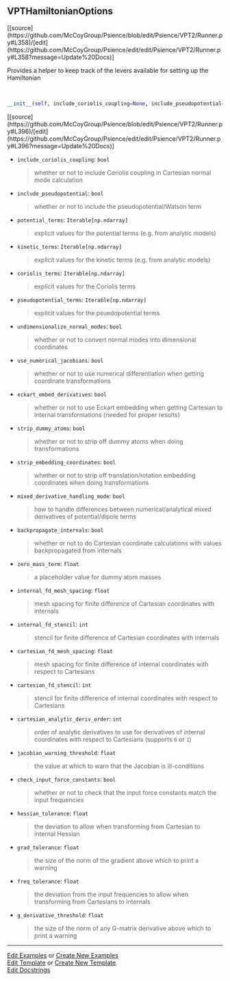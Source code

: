 ## <a id="Psience.VPT2.Runner.VPTHamiltonianOptions">VPTHamiltonianOptions</a> 
<div class="docs-source-link" markdown="1">
[[source](https://github.com/McCoyGroup/Psience/blob/edit/Psience/VPT2/Runner.py#L358)/[edit](https://github.com/McCoyGroup/Psience/edit/edit/Psience/VPT2/Runner.py#L358?message=Update%20Docs)]
</div>

Provides a helper to keep track of the levers available for
setting up the Hamiltonian

<a id="Psience.VPT2.Runner.VPTHamiltonianOptions.__init__" class="docs-object-method">&nbsp;</a> 
```python
__init__(self, include_coriolis_coupling=None, include_pseudopotential=None, potential_terms=None, kinetic_terms=None, coriolis_terms=None, pseudopotential_terms=None, undimensionalize_normal_modes=None, use_numerical_jacobians=None, eckart_embed_derivatives=None, eckart_embed_planar_ref_tolerance=None, strip_dummy_atoms=None, strip_embedding_coordinates=None, mixed_derivative_handling_mode=None, backpropagate_internals=None, direct_propagate_cartesians=None, zero_mass_term=None, internal_fd_mesh_spacing=None, internal_fd_stencil=None, cartesian_fd_mesh_spacing=None, cartesian_fd_stencil=None, cartesian_analytic_deriv_order=None, internal_by_cartesian_order=None, cartesian_by_internal_order=None, jacobian_warning_threshold=None, check_input_force_constants=None, hessian_tolerance=None, grad_tolerance=None, freq_tolerance=None, g_derivative_threshold=None): 
```
<div class="docs-source-link" markdown="1">
[[source](https://github.com/McCoyGroup/Psience/blob/edit/Psience/VPT2/Runner.py#L396)/[edit](https://github.com/McCoyGroup/Psience/edit/edit/Psience/VPT2/Runner.py#L396?message=Update%20Docs)]
</div>


- `include_coriolis_coupling`: `bool`
    >whether or not to include Coriolis coupling in Cartesian normal mode calculation
- `include_pseudopotential`: `bool`
    >whether or not to include the pseudopotential/Watson term
- `potential_terms`: `Iterable[np.ndarray]`
    >explicit values for the potential terms (e.g. from analytic models)
- `kinetic_terms`: `Iterable[np.ndarray]`
    >explicit values for the kinetic terms (e.g. from analytic models)
- `coriolis_terms`: `Iterable[np.ndarray]`
    >explicit values for the Coriolis terms
- `pseudopotential_terms`: `Iterable[np.ndarray]`
    >explicit values for the psuedopotential terms
- `undimensionalize_normal_modes`: `bool`
    >whether or not to convert normal modes into dimensional coordinates
- `use_numerical_jacobians`: `bool`
    >whether or not to use numerical differentiation when getting coordinate transformations
- `eckart_embed_derivatives`: `bool`
    >whether or not to use Eckart embedding when getting Cartesian to internal transformations (needed for proper results)
- `strip_dummy_atoms`: `bool`
    >whether or not to strip off dummy atoms when doing transformations
- `strip_embedding_coordinates`: `bool`
    >whether or not to strip off translation/rotation embedding coordinates when doing transformations
- `mixed_derivative_handling_mode`: `bool`
    >how to handle differences between numerical/analytical mixed derivatives of potential/dipole terms
- `backpropagate_internals`: `bool`
    >whether or not to do Cartesian coordinate calculations with values backpropagated from internals
- `zero_mass_term`: `float`
    >a placeholder value for dummy atom masses
- `internal_fd_mesh_spacing`: `float`
    >mesh spacing for finite difference of Cartesian coordinates with internals
- `internal_fd_stencil`: `int`
    >stencil for finite difference of Cartesian coordinates with internals
- `cartesian_fd_mesh_spacing`: `float`
    >mesh spacing for finite difference of internal coordinates with respect to Cartesians
- `cartesian_fd_stencil`: `int`
    >stencil for finite difference of internal coordinates with respect to Cartesians
- `cartesian_analytic_deriv_order`: `int`
    >order of analytic derivatives to use for derivatives of internal coordinates with respect to Cartesians (supports `0` or `1`)
- `jacobian_warning_threshold`: `float`
    >the value at which to warn that the Jacobian is ill-conditions
- `check_input_force_constants`: `bool`
    >whether or not to check that the input force constants match the input frequencies
- `hessian_tolerance`: `float`
    >the deviation to allow when transforming from Cartesian to internal Hessian
- `grad_tolerance`: `float`
    >the size of the norm of the gradient above which to print a warning
- `freq_tolerance`: `float`
    >the deviation from the input frequencies to allow when transforming from Cartesians to internals
- `g_derivative_threshold`: `float`
    >the size of the norm of any G-matrix derivative above which to print a warning



___

[Edit Examples](https://github.com/McCoyGroup/Psience/edit/gh-pages/ci/examples/ci/docs/Psience/VPT2/Runner/VPTHamiltonianOptions.md) or 
[Create New Examples](https://github.com/McCoyGroup/Psience/new/gh-pages/?filename=ci/examples/ci/docs/Psience/VPT2/Runner/VPTHamiltonianOptions.md) <br/>
[Edit Template](https://github.com/McCoyGroup/Psience/edit/gh-pages/ci/docs/ci/docs/Psience/VPT2/Runner/VPTHamiltonianOptions.md) or 
[Create New Template](https://github.com/McCoyGroup/Psience/new/gh-pages/?filename=ci/docs/templates/ci/docs/Psience/VPT2/Runner/VPTHamiltonianOptions.md) <br/>
[Edit Docstrings](https://github.com/McCoyGroup/Psience/edit/edit/Psience/VPT2/Runner.py#L358?message=Update%20Docs)